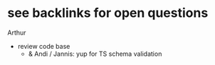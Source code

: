 # see backlinks for open questions

Arthur
- review code base
	- & Andi / Jannis: yup for TS schema validation
